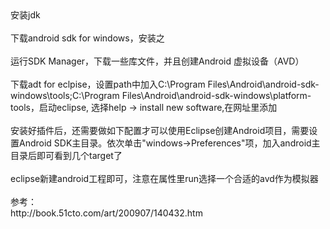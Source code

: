 <div>安装jdk<br /><br />下载android sdk for windows，安装之<br /><br />运行SDK Manager，下载一些库文件，并且创建Android 虚拟设备（AVD）<br /><br />下载adt for eclpise，设置path中加入C:\Program Files\Android\android-sdk-windows\tools;C:\Program Files\Android\android-sdk-windows\platform-tools，启动eclipse, 选择help -&gt; install new software,在网址里添加<br /><br />安装好插件后，还需要做如下配置才可以使用Eclipse创建Android项目，需要设置Android SDK主目录。依次单击"windows&#8594;Preferences"项，加入android主目录后即可看到几个target了<br /><br />eclipse新建android工程即可，注意在属性里run选择一个合适的avd作为模拟器<br /><br />参考：<br />http://book.51cto.com/art/200907/140432.htm<br /></div>